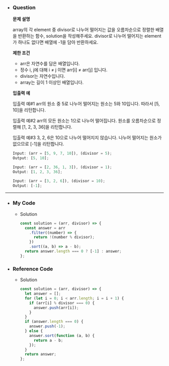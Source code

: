 - ### Question

  **문제 설명**

  array의 각 element 중 divisor로 나누어 떨어지는 값을 오름차순으로 정렬한 배열을 반환하는 함수, solution을 작성해주세요.
  divisor로 나누어 떨어지는 element가 하나도 없다면 배열에 -1을 담아 반환하세요.

  **제한 조건**

  - arr은 자연수를 담은 배열입니다.
  - 정수 i, j에 대해 i ≠ j 이면 arr[i] ≠ arr[j] 입니다.
  - divisor는 자연수입니다.
  - array는 길이 1 이상인 배열입니다.

  **입출력 예**

  입출력 예#1
  arr의 원소 중 5로 나누어 떨어지는 원소는 5와 10입니다. 따라서 [5, 10]을 리턴합니다.

  입출력 예#2
  arr의 모든 원소는 1으로 나누어 떨어집니다. 원소를 오름차순으로 정렬해 [1, 2, 3, 36]을 리턴합니다.

  입출력 예#3
  3, 2, 6은 10으로 나누어 떨어지지 않습니다. 나누어 떨어지는 원소가 없으므로 [-1]을 리턴합니다.

  ```jsx
  Input: (arr = [5, 9, 7, 10]), (divisor = 5);
  Output: [5, 10];
  ```

  ```jsx
  Input: (arr = [2, 36, 1, 3]), (divisor = 1);
  Output: [1, 2, 3, 36];
  ```

  ```jsx
  Input: (arr = [3, 2, 6]), (divisor = 10);
  Output: [-1];
  ```

---

- ### My Code

  - Solution

    ```jsx
    const solution = (arr, divisor) => {
      const answer = arr
        .filter((number) => {
          return !(number % divisor);
        })
        .sort((a, b) => a - b);
      return answer.length === 0 ? [-1] : answer;
    };
    ```

- ### Reference Code

  - Solution

    ```jsx
    const solution = (arr, divisor) => {
      let answer = [];
      for (let i = 0; i < arr.length; i = i + 1) {
        if (arr[i] % divisor === 0) {
          answer.push(arr[i]);
        }
      }
      if (answer.length === 0) {
        answer.push(-1);
      } else {
        answer.sort(function (a, b) {
          return a - b;
        });
      }
      return answer;
    };
    ```
